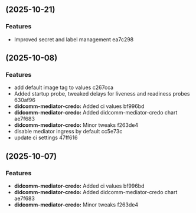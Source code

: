 ##  (2025-10-21)

### Features

* Improved secret and label management ea7c298

##  (2025-10-08)

### Features

* add default image tag to values c267cca
* Added startup probe, tweaked delays for liveness and readiness probes 630af96
* **didcomm-mediator-credo:** Added ci values bf996bd
* **didcomm-mediator-credo:** Added didcomm-mediator-credo chart ae7f683
* **didcomm-mediator-credo:** Minor tweaks f263de4
* disable mediator ingress by default cc5e73c
* update ci settings 47ff616

##  (2025-10-07)

### Features

* **didcomm-mediator-credo:** Added ci values bf996bd
* **didcomm-mediator-credo:** Added didcomm-mediator-credo chart ae7f683
* **didcomm-mediator-credo:** Minor tweaks f263de4

